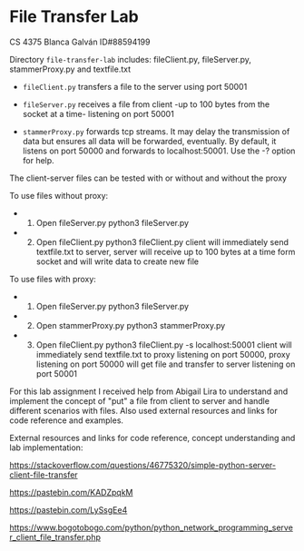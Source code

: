 # File Transfer Lab
CS 4375
Blanca Galván ID#88594199


Directory `file-transfer-lab` includes: 
fileClient.py, fileServer.py, stammerProxy.py and textfile.txt

*   `fileClient.py` transfers a file to the server using port 50001

*   `fileServer.py` receives a file from client -up to 100 bytes from the socket at a time- listening on port 50001

*   `stammerProxy.py` forwards tcp streams. It may delay the transmission of data but ensures all data will be forwarded, eventually.
   By default,
   it listens on port 50000 and forwards to localhost:50001.  Use the -?
   option for help.

The client-server files can be tested with or without and without the proxy

To use files without proxy: 

* 1. Open fileServer.py 
python3 fileServer.py

* 2. Open fileClient.py
python3 fileClient.py
client will immediately send textfile.txt to server, server will receive up to 100 bytes at a time
form socket and will write data to create new file

To use files with proxy: 

* 1. Open fileServer.py 
python3 fileServer.py

* 2. Open stammerProxy.py 
python3 stammerProxy.py

* 3. Open fileClient.py
python3 fileClient.py -s localhost:50001
client will immediately send textfile.txt to proxy listening on port 50000, proxy listening on port 50000 will get file and transfer to server listening on port 50001

For this lab assignment I received help from Abigail Lira to understand 
and implement the concept of "put" a file from client to server and handle different scenarios with files. Also used external resources and links for code reference and examples.

External resources and links for code reference, concept understanding and lab implementation:

https://stackoverflow.com/questions/46775320/simple-python-server-client-file-transfer

https://pastebin.com/KADZpqkM

https://pastebin.com/LySsgEe4

https://www.bogotobogo.com/python/python_network_programming_server_client_file_transfer.php